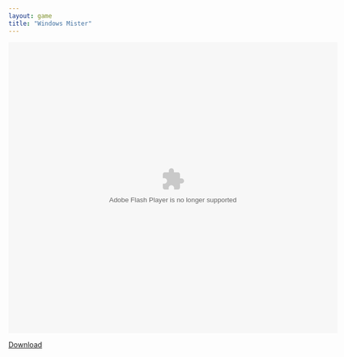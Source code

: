 ```yaml
---
layout: game
title: "Windows Mister"
---
```

<div class="row justify-content-md-center">
    <div class="col">
        <object width="100" height="100">
            <embed src="Windows_Mister.swf" flashvars="" base="" quality="high" allowscriptaccess="always" allowfullscreen="true" bgcolor="" wmode="window" width="650" height="575" type="application/x-shockwave-flash" pluginspage="http://www.macromedia.com/go/getflashplayer">
        </object>
    </div>
</div>

<a href="Windows_Mister.swf" download class="btn btn-outline-dark">Download</a>
